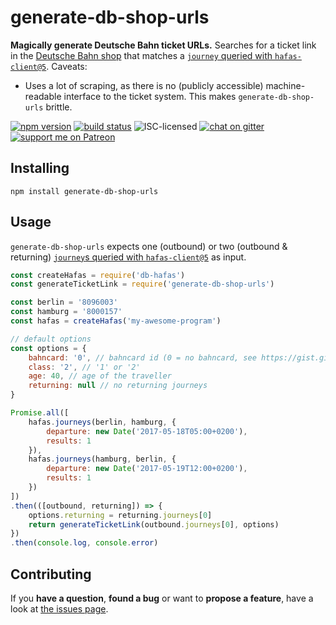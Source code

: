 # generate-db-shop-urls

**Magically generate Deutsche Bahn ticket URLs.** Searches for a ticket link in the [Deutsche Bahn shop](https://www.bahn.de/) that matches a [`journey` queried with `hafas-client@5`](https://github.com/public-transport/hafas-client/blob/5/journeys.md). Caveats:

- Uses a lot of scraping, as there is no (publicly accessible) machine-readable interface to the ticket system. This makes `generate-db-shop-urls` brittle.

[![npm version](https://img.shields.io/npm/v/generate-db-shop-urls.svg)](https://www.npmjs.com/package/generate-db-shop-urls)
[![build status](https://img.shields.io/travis/derhuerst/generate-db-shop-urls.svg?branch=master)](https://travis-ci.org/derhuerst/generate-db-shop-urls)
![ISC-licensed](https://img.shields.io/github/license/derhuerst/generate-db-shop-urls.svg)
[![chat on gitter](https://badges.gitter.im/derhuerst.svg)](https://gitter.im/derhuerst)
[![support me on Patreon](https://img.shields.io/badge/support%20me-on%20patreon-fa7664.svg)](https://patreon.com/derhuerst)


## Installing

```shell
npm install generate-db-shop-urls
```


## Usage

`generate-db-shop-urls` expects one (outbound) or two (outbound & returning) [`journey`s queried with `hafas-client@5`](https://github.com/public-transport/hafas-client/blob/5/journeys.md) as input.

```js
const createHafas = require('db-hafas')
const generateTicketLink = require('generate-db-shop-urls')

const berlin = '8096003'
const hamburg = '8000157'
const hafas = createHafas('my-awesome-program')

// default options
const options = {
	bahncard: '0', // bahncard id (0 = no bahncard, see https://gist.github.com/juliuste/202bb04f450a79f8fa12a2ec3abcd72d)
	class: '2', // '1' or '2'
	age: 40, // age of the traveller
	returning: null // no returning journeys
}

Promise.all([
	hafas.journeys(berlin, hamburg, {
		departure: new Date('2017-05-18T05:00+0200'),
		results: 1
	}),
	hafas.journeys(hamburg, berlin, {
		departure: new Date('2017-05-19T12:00+0200'),
		results: 1
	})
])
.then(([outbound, returning]) => {
	options.returning = returning.journeys[0]
	return generateTicketLink(outbound.journeys[0], options)
})
.then(console.log, console.error)
```


## Contributing

If you **have a question**, **found a bug** or want to **propose a feature**, have a look at [the issues page](https://github.com/derhuerst/generate-db-shop-urls/issues).
